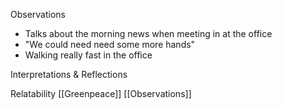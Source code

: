 
Observations

- Talks about the morning news when meeting in at the office
- "We could need need some more hands"
- Walking really fast in the office




Interpretations & Reflections





Relatability
[[Greenpeace]]
[[Observations]]
